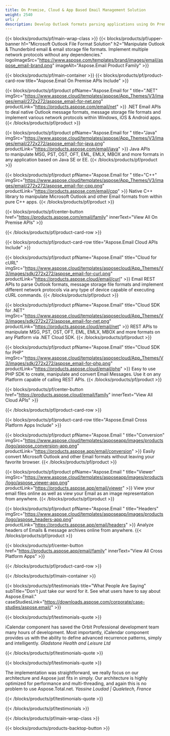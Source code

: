 ```yaml
---
title: On Premise, Cloud & App Based Email Management Solution 
weight: 2540
url: /
description: Develop Outlook formats parsing applications using On Premise or Cloud APIs, or simply use cross-platform apps to view, compare, inspect or convert Microsoft Outlook formats.
---
```


{{< blocks/products/pf/main-wrap-class >}}
{{< blocks/products/pf/upper-banner h1="Microsoft Outlook File Format Solution" h2="Manipulate Outlook & Thunderbird email & email storage file formats. Implement multiple network protocols without any dependencies." logoImageSrc="https://www.aspose.com/templates/brand/images/email/aspose_email-brand.png" imageAlt="Aspose.Email Product Family" >}}

{{< blocks/products/pf/main-container >}}
{{< blocks/products/pf/product-card-row title="Aspose.Email On Premise APIs Include" >}}

{{< blocks/products/pf/product pfName="Aspose.Email for " title=".NET" imgSrc="https://www.aspose.cloud/templates/aspose/App_Themes/V3/images/email/272x272/aspose_email-for-net.png" productLink="https://products.aspose.com/email/net" >}}
.NET Email APIs to deal native Outlook message formats, message storage file formats and implement various network protocols within Windows, iOS & Android apps.
{{< /blocks/products/pf/product >}}

{{< blocks/products/pf/product pfName="Aspose.Email for " title="Java" imgSrc="https://www.aspose.cloud/templates/aspose/App_Themes/V3/images/email/272x272/aspose_email-for-java.png" productLink="https://products.aspose.com/email/java" >}}
Java APIs to manipulate MSG, PST, OST, OFT, EML, EMLX, MBOX and more formats in any application based on Java SE or EE.
{{< /blocks/products/pf/product >}}

{{< blocks/products/pf/product pfName="Aspose.Email for " title="C++" imgSrc="https://www.aspose.cloud/templates/aspose/App_Themes/V3/images/email/272x272/aspose_email-for-cpp.png" productLink="https://products.aspose.com/email/cpp" >}}
Native C++ library to manipulate Microsoft Outlook and other Email formats from within pure C++ apps.
{{< /blocks/products/pf/product >}}

{{< blocks/products/pf/center-button href="https://products.aspose.com/email/family" innerText="View All On Premise APIs" >}}

{{< /blocks/products/pf/product-card-row >}}

{{< blocks/products/pf/product-card-row title="Aspose.Email Cloud APIs Include" >}}

{{< blocks/products/pf/product pfName="Aspose.Email" title="Cloud for cURL" imgSrc="https://www.aspose.cloud/templates/asposecloud/App_Themes/V3/images/sdk/272x272/aspose_email-for-curl.png" productLink="https://products.aspose.cloud/email/curl" >}}
Email REST APIs to parse Outlook formats, message storage file formats and implement different network protocols via any type of device capable of executing cURL commands.
{{< /blocks/products/pf/product >}}

{{< blocks/products/pf/product pfName="Aspose.Email" title="Cloud SDK for .NET" imgSrc="https://www.aspose.cloud/templates/asposecloud/App_Themes/V3/images/sdk/272x272/aspose_email-for-net.png" productLink="https://products.aspose.cloud/email/net" >}}
REST APIs to manipulate MSG, PST, OST, OFT, EML, EMLX, MBOX and more formats on any Platform via .NET Cloud SDK.
{{< /blocks/products/pf/product >}}

{{< blocks/products/pf/product pfName="Aspose.Email" title="Cloud SDK for PHP" imgSrc="https://www.aspose.cloud/templates/asposecloud/App_Themes/V3/images/sdk/272x272/aspose_email-for-php.png" productLink="https://products.aspose.cloud/email/php" >}}
Easy to use PHP SDK to create, manipulate and convert Email Messages. Use it on any Platform capable of calling REST APIs.
{{< /blocks/products/pf/product >}}

{{< blocks/products/pf/center-button href="https://products.aspose.cloud/email/family" innerText="View All Cloud APIs" >}}

{{< /blocks/products/pf/product-card-row >}}

{{< blocks/products/pf/product-card-row title="Aspose.Email Cross Platform Apps Include" >}}

{{< blocks/products/pf/product pfName="Aspose.Email " title="Conversion" imgSrc="https://www.aspose.cloud/templates/asposeapp/images/products/logo/aspose_conversion-app.png" productLink="https://products.aspose.app/email/conversion" >}}
Easily convert Microsoft Outlook and other Email formats without leaving your favorite browser.
{{< /blocks/products/pf/product >}}

{{< blocks/products/pf/product pfName="Aspose.Email " title="Viewer" imgSrc="https://www.aspose.cloud/templates/asposeapp/images/products/logo/aspose_viewer-app.png" productLink="https://products.aspose.app/email/viewer" >}}
View your email files online as well as view your Email as an image representation from anywhere. 
{{< /blocks/products/pf/product >}}

{{< blocks/products/pf/product pfName="Aspose.Email " title="Headers" imgSrc="https://www.aspose.cloud/templates/asposeapp/images/products/logo/aspose_headers-app.png" productLink="https://products.aspose.app/email/headers" >}}
Analyze headers of Emails & message archives online from anywhere.
{{< /blocks/products/pf/product >}}

{{< blocks/products/pf/center-button href="https://products.aspose.app/email/family" innerText="View All Cross Platform Apps" >}}

{{< /blocks/products/pf/product-card-row >}}

{{< /blocks/products/pf/main-container >}}

{{< blocks/products/pf/testimonials title="What People Are Saying" subTitle="Don't just take our word for it. See what users have to say about Aspose.Email." caseStudiesLink="https://downloads.aspose.com/corporate/case-studies/aspose.email/" >}}

{{< blocks/products/pf/testimonials-quote >}}
<p class="first">
 iCalendar component has saved the Orbit Professional development team many hours of development. Most importantly, iCalendar component provides us with the ability to define advanced recurrence patterns, simply and intelligently.
 <em>
  Gladstone Health and Leisure Ltd
 </em>
</p>

{{< /blocks/products/pf/testimonials-quote >}}

{{< blocks/products/pf/testimonials-quote >}}
<p class="second">
 The implementation was straightforward, we really focus on our architecture and Aspose just fits in simply. Our architecture is highly optimized for performance and multi-threading, and again this is no problem to use Aspose.Total.net.
 <em>
  Yassine Loudad | Qualetech, France
 </em>
</p>

{{< /blocks/products/pf/testimonials-quote >}}

{{< /blocks/products/pf/testimonials >}}

{{< /blocks/products/pf/main-wrap-class >}}

{{< blocks/products/products-backtop-button >}}
